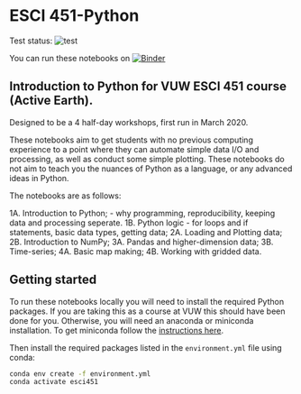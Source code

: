# ESCI 451-Python

Test status: ![test](https://github.com/calum-chamberlain/ESCI451-Python/workflows/test/badge.svg)

You can run these notebooks on [![Binder](https://mybinder.org/badge_logo.svg)](https://mybinder.org/v2/gh/calum-chamberlain/ESCI451-Python/master)

## Introduction to Python for VUW ESCI 451 course (Active Earth). 
Designed to be a 4 half-day workshops, first run in March 2020.

These notebooks aim to get students with no previous computing experience to a point where they can
automate simple data I/O and processing, as well as conduct some simple plotting.  These notebooks
do not aim to teach you the nuances of Python as a language, or any advanced ideas in Python.

The notebooks are as follows:

1A. Introduction to Python; - why programming, reproducibility, keeping data and processing seperate.
1B. Python logic - for loops and if statements, basic data types, getting data;
2A. Loading and Plotting data;
2B. Introduction to NumPy;
3A. Pandas and higher-dimension data;
3B. Time-series;
4A. Basic map making;
4B. Working with gridded data.

## Getting started

To run these notebooks locally you will need to install the required Python packages. If you are taking
this as a course at VUW this should have been done for you.  Otherwise, you will need an anaconda or
miniconda installation.  To get miniconda follow the [instructions here](https://docs.conda.io/en/latest/miniconda.html).

Then install the required packages listed in the `environment.yml` file using conda:

```bash
conda env create -f environment.yml
conda activate esci451
```
